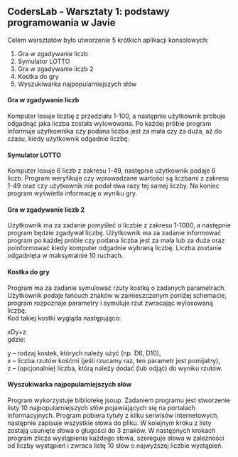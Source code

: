 <h2>CodersLab - Warsztaty 1: podstawy programowania w Javie</h2>

Celem warsztatów było utworzenie 5 krótkich aplikacji konsolowych:

1. Gra w zgadywanie liczb
2. Symulator LOTTO
3. Gra w zgadywanie liczb 2
4. Kostka do gry
5. Wyszukiwarka najpopularniejszych słów

<h4>Gra w zgadywanie liczb</h4>
Komputer losuje liczbę z przedziału 1-100, a następnie użytkownik próbuje odgadnąć jaka liczba została wylowowana. Po każdej próbie program informuje użytkownika czy podana liczba jest za mała czy za duża, aż do czasu, kiedy użytkownik odgadnie liczbę.

<h4>Symulator LOTTO</h4>
Komputer losuje 6 liczb z zakresu 1-49, następnie użytkownik podaje 6 liczb. Program weryfikuje czy wprowadzane wartości są liczbami z zakresu 1-49 oraz czy użytkownik nie podał dwa razy tej samej liczby. Na koniec program wyświetla informację o wyniku gry.

<h4>Gra w zgadywanie liczb 2</h4>
Użytkownik ma za zadanie pomyśleć o liczbie z zakresu 1-1000, a następnie program będzie zgadywał liczbę. Użytkownik ma za zadanie informować program po każdej próbie czy podana liczba jest za mała lub za duża oraz poinformować kiedy komputer odgadnie wybraną liczbę. Liczba zostanie odgadnięta w maksymalnie 10 ruchach.

<h4>Kostka do gry</h4>
Program ma za zadanie symulować rzuty kostką o zadanych parametrach. Użytkownik podaje łańcuch znaków w zamieszczonym poniżej schemacie, program rozpoznaje parametry i symuluje rzut zwracając wylosowaną liczbę.
<br>
Kod takiej kostki wygląda następująco:

xDy+z<br>
gdzie:

y – rodzaj kostek, których należy użyć (np. D6, D10),<br>
x – liczba rzutów kośćmi (jeśli rzucamy raz, ten parametr jest pomijalny),<br>
z – (opcjonalnie) liczba, którą należy dodać (lub odjąć) do wyniku rzutów.

<h4>Wyszukiwarka najpopularniejszych słów</h4>
Program wykorzystuje bibliotekę jsoup. Zadaniem programu jest stworzenie listy 10 najpopularniejszych słów pojawiających się na portalach informacyjnych. Program pobiera tytuły z kilku serwisów internetowych, następnie zapisuje wszystkie słowa do pliku. W kolejnym kroku z listy zostają usunięte słowa o gługości do 3 znaków. W następnych krokach program zlicza wystąpienia każdego słowa, szereguje słowa w zależności od liczby wystąpień i zwraca listę 10 słów o najwyższej liczbie wystąpień.
